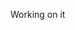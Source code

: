Working on it
<!-- # Introduce EzyBusiness, Business Profile and Related-Links ALL in one page - Courier Hacks 2022

## 1-2 mins video

## Description of the project
Starting a business is a sort of hassle for most business owners. Even though the pandemic ends (not entirely), it doesn’t mean all businesses or restaurants can boost their marketing to increase sales. They have to struggle with advertising and social media marketing. Sometimes, those things don’t give so much exposure to the customers to visit their places, especially when the person has just started their business. The factors could be:
<strong> 
- The website doesn’t provide enough credibility to customers
- The business owners don’t know how to promote their business due to a lack of marketing skill </strong>

That’s why we provide EzyBusiness, which helps business owners to develop their website for free and the URL that specifically has all of the marketing thing related to the business.

## Target and Location
- Small business owners in Lacey, WA state, US
- Customers age 40-55 in Lacey, WA state, US

## Teammates

<img src = "https://drive.google.com/uc?export=view&id=1OhRVyPeI7JlxMvfXcRgMj5jsJciS3iyc" alt = "My picture" width = 700/>

<br>

## Inspiration behind the project
It started with Beatrix visiting two businesses in Lacey, WA state, US. They both sell different types of things:

<img src = "https://drive.google.com/uc?export=view&id=1B_zCF3tRrTLi0CW8ZwY8hmMFEVy9zMxu" alt = "My picture" width = 700/>

They mentioned that they had a hard time marketing their business, and in the end, they had to use paid ads to boost marketing and, at the same time, pay the other costs, such as the inventory, promo cost, food ingredients, workers, etc.
To support the argument from those two businesses, we tried to do secondary research. Based on the research,

<img src = "https://drive.google.com/uc?export=view&id=1FcVd_n1qA2XeMf6VeX9oW-Tkk2SxVq7y" alt = "My picture" width = 700/>

We can tell that website is the first page where customers want to see what this business is about and what services they offer. Sometimes, all information on the internet about the business can overwhelm customers.

Source: [Toasttab](https://pos.toasttab.com/blog/on-the-line/restaurant-marketing-budget), [Markbrinker](https://www.markbrinker.com/a-bad-website-can-hurt-your-business), and Unsplash (Picture)



## Explanation of problem it solves
In this case, we focuses first on the business like restaurants and cafe. The problems we are trying to solve:
### For business owners:
- Having a tech savvy issue while creating and maintaining their own website
- Hiring designers to custom their website might be quite expensive
- Managing social media is quite difficult especially to increase the traffic or click rate

### For customers:
- Having a hard time to find all information related to business in one page
- Having trust issue due to the website design
- Getting overwhelmed with many recommended options out there 
- Having a hard time to find the promo related to specific restaurant
- Getting many email spams when subscribing to the specific coupon website

Check out our [Devpost]() here -->
